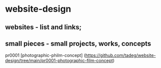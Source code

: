 # website-design
## websites - list and links;
## small pieces - small projects, works, concepts
pr0001 [photographic-philm-concept]
(https://github.com/tadeg/website-design/tree/main/pr0001-photographic-film-concept)
